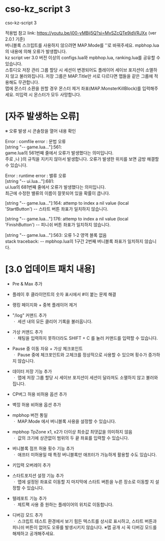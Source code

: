 # cso-kz_script 3
cso-kz-script 3

적용법 참고 link: https://youtu.be/j00-yMBij5Q?si=MvSZcQTe9idVRJXx (ver 2.0.1 기준)  
버니블록 스크립트를 사용하지 않으려면 MAP.Mode를 ''로 바꿔주세요. mpbhop.lua의 내용에 의해 오류가 발생합니다.  
kz script ver 3.0 버전 이상의 configs.lua와 mpbhop.lua, ranking.lua를 공유할 수 있습니다.  
스튜디오 저장 관리 그룹 할당 시 세션이 변경되어도 플레이어 세이브 포지션이 소멸하지 않고 불러와집니다. 저장 그룹은 MAP.Title만 서로 다르다면 맵들을 같은 그룹에 적용해도 무관합니다.  
맵에 몬스터 소환을 원할 경우 몬스터 제거 좌표(MAP.MonsterKillBlock)를 입력해주세요. 미입력 시 몬스터가 모두 사망합니다.  


[자주 발생하는 오류]
==========================================================
※ 오류 발생 시 콘솔창을 열어 내용 확인

Error : comfile error : 문법 오류  
  [string "-- game.lua..."]:561:  
    game.lua의 561번째 줄에서 오류가 발생했다는 의미입니다.  
    주로 ,나 }의 규칙을 지키지 않아서 발생합니다. 오류가 발생한 위치를 보면 금방 해결할 수 있습니다.  

Error : runtime error : 밸류 오류  
  [string "-- ui.lua..."]:681:  
    ui.lua의 681번째 줄에서 오류가 발생했다는 의미입니다.  
    최근에 수정한 밸류의 이름이 잘못되어 있을 확률이 큽니다.  

[string "-- game.lua..."]:164: attemp to index a nil value (local  
'StartButton') -- 스타트 버튼 좌표가 일치하지 않습니다.  

[string "-- game.lua..."]:176: attemp to index a nil value (local  
'FinishButton') -- 피니쉬 버튼 좌표가 일치하지 않습니다.  

[string "-- game.lua..."]:563: 오류 1-2 영역 블록 없음  
stack traceback: -- mpbhop.lua의 1구간 2번째 버니블록 좌표가 일치하지 않습니다.  


[3.0 업데이트 패치 내용]
==========================================================
- Pre & Max 추가  

- 플레이 후 클라이언트의 숫자 표시에서 #이 붙는 문제 해결  

- 랭킹 페이지화 + 중복 플레이어 제거

- "/log" 커맨드 추가  
  ㆍ 세션 내의 모든 클리어 기록을 불러옵니다.
  
- 가상 커맨드 추가  
  ㆍ 채팅을 입력하지 못하더라도 SHIFT + C 를 눌러 커맨드를 입력할 수 있습니다.
  
- Pause 중 이동 자유 + 가상 체크포인트  
  ㆍ Pause 중에 체크포인트와 고체크를 정상적으로 사용할 수 있으며 횟수가 증가하지 않습니다.
  
- 데이터 저장 기능 추가  
  ㆍ 맵에 저장 그룹 할당 시 세이브 포지션이 세션이 달라져도 소멸하지 않고 불러와집니다.

- CP버그 허용 비허용 옵션 추가

- 벽낑 허용 비허용 옵션 추가

- mpbhop 버전 통일  
  ㆍ MAP.Mode 에서 버니블록 사용을 설정할 수 있습니다.

- mpbhop TpZone x1, x2가 더이상 최솟값 최댓값을 의미하지 않음  
  ㆍ 값의 크기에 상관없이 범위의 두 끝 좌표를 입력할 수 있습니다.

- 버니블록 점프 허용 횟수 기능 추가  
  ㆍ 애프터 미허용일 때 특정 버니블록만 애프터가 가능하게 활용할 수도 있습니다.

- 키입력 오버레이 추가

- 스타트포지션 설정 기능 추가  
  ㆍ 맵에 설정된 좌표로 이동할 지 마지막에 스타트 버튼을 누른 장소로 이동할 지 설정할 수 있습니다.

- 텔레포트 기능 추가  
  ㆍ 제트팩 사용 중 원하는 플레이어의 위치로 이동합니다.

- 디버깅 모드 추가  
  ㆍ 스크립트 테스트 환경에서 보기 힘든 텍스트를 상시로 표시하고, 스타트 버튼과 피니쉬 버튼이 없어도 오류를 발생시키지 않습니다. ※맵 공개 시 꼭 디버깅 모드를 해제하고 공개해주세요.
